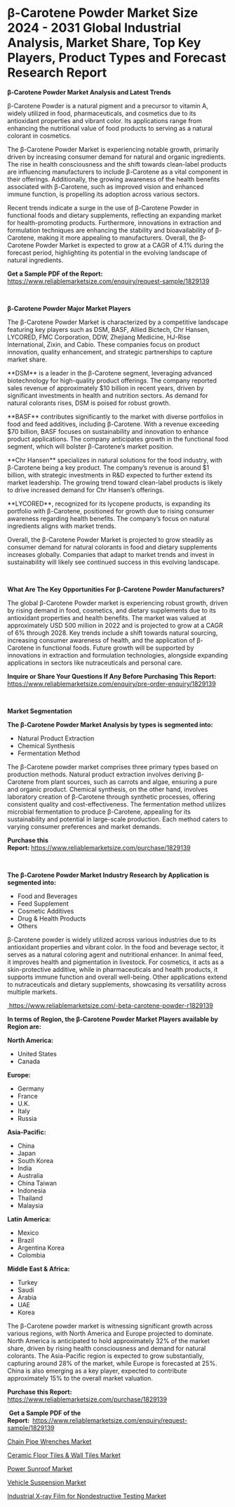 <p><h1>β-Carotene Powder Market Size 2024 - 2031 Global Industrial Analysis, Market Share, Top Key Players, Product Types and Forecast Research Report</h1></p><p><strong>β-Carotene Powder Market Analysis and Latest Trends</strong></p>
<p><p>β-Carotene Powder is a natural pigment and a precursor to vitamin A, widely utilized in food, pharmaceuticals, and cosmetics due to its antioxidant properties and vibrant color. Its applications range from enhancing the nutritional value of food products to serving as a natural colorant in cosmetics.</p><p>The β-Carotene Powder Market is experiencing notable growth, primarily driven by increasing consumer demand for natural and organic ingredients. The rise in health consciousness and the shift towards clean-label products are influencing manufacturers to include β-Carotene as a vital component in their offerings. Additionally, the growing awareness of the health benefits associated with β-Carotene, such as improved vision and enhanced immune function, is propelling its adoption across various sectors.</p><p>Recent trends indicate a surge in the use of β-Carotene Powder in functional foods and dietary supplements, reflecting an expanding market for health-promoting products. Furthermore, innovations in extraction and formulation techniques are enhancing the stability and bioavailability of β-Carotene, making it more appealing to manufacturers. Overall, the β-Carotene Powder Market is expected to grow at a CAGR of 4.1% during the forecast period, highlighting its potential in the evolving landscape of natural ingredients.</p></p>
<p><strong>Get a Sample PDF of the Report:&nbsp;</strong> <a href="https://www.reliablemarketsize.com/enquiry/request-sample/1829139?utm_campaign=1186&utm_medium=2&utm_source=Github&utm_content=ia&utm_term=15102024&utm_id=b-carotene-powder">https://www.reliablemarketsize.com/enquiry/request-sample/1829139</a></p>
<p>&nbsp;</p>
<p><strong>β-Carotene Powder Major Market Players</strong></p>
<p><p>The β-Carotene Powder Market is characterized by a competitive landscape featuring key players such as DSM, BASF, Allied Bictech, Chr Hansen, LYCORED, FMC Corporation, DDW, Zhejiang Medicine, HJ-Rise International, Zixin, and Cabio. These companies focus on product innovation, quality enhancement, and strategic partnerships to capture market share.</p><p>**DSM** is a leader in the β-Carotene segment, leveraging advanced biotechnology for high-quality product offerings. The company reported sales revenue of approximately $10 billion in recent years, driven by significant investments in health and nutrition sectors. As demand for natural colorants rises, DSM is poised for robust growth.</p><p>**BASF** contributes significantly to the market with diverse portfolios in food and feed additives, including β-Carotene. With a revenue exceeding $70 billion, BASF focuses on sustainability and innovation to enhance product applications. The company anticipates growth in the functional food segment, which will bolster β-Carotene’s market position.</p><p>**Chr Hansen** specializes in natural solutions for the food industry, with β-Carotene being a key product. The company’s revenue is around $1 billion, with strategic investments in R&D expected to further extend its market leadership. The growing trend toward clean-label products is likely to drive increased demand for Chr Hansen’s offerings.</p><p>**LYCORED**, recognized for its lycopene products, is expanding its portfolio with β-Carotene, positioned for growth due to rising consumer awareness regarding health benefits. The company’s focus on natural ingredients aligns with market trends.</p><p>Overall, the β-Carotene Powder Market is projected to grow steadily as consumer demand for natural colorants in food and dietary supplements increases globally. Companies that adapt to market trends and invest in sustainability will likely see continued success in this evolving landscape.</p></p>
<p>&nbsp;</p>
<p><strong>What Are The Key Opportunities For β-Carotene Powder Manufacturers?</strong></p>
<p><p>The global β-Carotene Powder market is experiencing robust growth, driven by rising demand in food, cosmetics, and dietary supplements due to its antioxidant properties and health benefits. The market was valued at approximately USD 500 million in 2022 and is projected to grow at a CAGR of 6% through 2028. Key trends include a shift towards natural sourcing, increasing consumer awareness of health, and the application of β-Carotene in functional foods. Future growth will be supported by innovations in extraction and formulation technologies, alongside expanding applications in sectors like nutraceuticals and personal care.</p></p>
<p><strong>Inquire or Share Your Questions If Any Before Purchasing This Report:</strong> <a href="https://www.reliablemarketsize.com/enquiry/pre-order-enquiry/1829139?utm_campaign=1186&utm_medium=2&utm_source=Github&utm_content=ia&utm_term=15102024&utm_id=b-carotene-powder">https://www.reliablemarketsize.com/enquiry/pre-order-enquiry/1829139</a></p>
<p>&nbsp;</p>
<p><strong>Market Segmentation</strong></p>
<p><strong>The β-Carotene Powder Market Analysis by types is segmented into:</strong></p>
<p><ul><li>Natural Product Extraction</li><li>Chemical Synthesis</li><li>Fermentation Method</li></ul></p>
<p><p>The β-Carotene powder market comprises three primary types based on production methods. Natural product extraction involves deriving β-Carotene from plant sources, such as carrots and algae, ensuring a pure and organic product. Chemical synthesis, on the other hand, involves laboratory creation of β-Carotene through synthetic processes, offering consistent quality and cost-effectiveness. The fermentation method utilizes microbial fermentation to produce β-Carotene, appealing for its sustainability and potential in large-scale production. Each method caters to varying consumer preferences and market demands.</p></p>
<p><strong>Purchase this Report:&nbsp;</strong><a href="https://www.reliablemarketsize.com/purchase/1829139?utm_campaign=1186&utm_medium=2&utm_source=Github&utm_content=ia&utm_term=15102024&utm_id=b-carotene-powder">https://www.reliablemarketsize.com/purchase/1829139</a></p>
<p>&nbsp;</p>
<p><strong>The β-Carotene Powder Market Industry Research by Application is segmented into:</strong></p>
<p><ul><li>Food and Beverages</li><li>Feed Supplement</li><li>Cosmetic Additives</li><li>Drug & Health Products</li><li>Others</li></ul></p>
<p><p>β-Carotene powder is widely utilized across various industries due to its antioxidant properties and vibrant color. In the food and beverage sector, it serves as a natural coloring agent and nutritional enhancer. In animal feed, it improves health and pigmentation in livestock. For cosmetics, it acts as a skin-protective additive, while in pharmaceuticals and health products, it supports immune function and overall well-being. Other applications extend to nutraceuticals and dietary supplements, showcasing its versatility across multiple markets.</p></p>
<p><a href="https://www.reliablemarketsize.com/-beta-carotene-powder-r1829139?utm_campaign=1186&utm_medium=2&utm_source=Github&utm_content=ia&utm_term=15102024&utm_id=b-carotene-powder">&nbsp;https://www.reliablemarketsize.com/-beta-carotene-powder-r1829139</a></p>
<p><strong>In terms of Region, the β-Carotene Powder Market Players available by Region are:</strong></p>
<p>
    <p> <strong> North America: </strong>
        <ul>
            <li>United States</li>
            <li>Canada</li>
        </ul>
        </p> 
    <p> <strong> Europe: </strong>
        <ul>
            <li>Germany</li>
            <li>France</li>
            <li>U.K.</li>
            <li>Italy</li>
            <li>Russia</li>
        </ul>
        </p> 
    <p> <strong> Asia-Pacific: </strong>
        <ul>
            <li>China</li>
            <li>Japan</li>
            <li>South Korea</li>
            <li>India</li>
            <li>Australia</li>
            <li>China Taiwan</li>
            <li>Indonesia</li>
            <li>Thailand</li>
            <li>Malaysia</li>
        </ul>
        </p> 
    <p> <strong> Latin America: </strong>
        <ul>
            <li>Mexico</li>
            <li>Brazil</li>
            <li>Argentina Korea</li>
            <li>Colombia</li>
        </ul>
        </p> 
    <p> <strong> Middle East & Africa: </strong>
        <ul>
            <li>Turkey</li>
            <li>Saudi</li>
            <li>Arabia</li>
            <li>UAE</li>
            <li>Korea</li>
        </ul>
    </p>
    </p>
<p><p>The β-Carotene powder market is witnessing significant growth across various regions, with North America and Europe projected to dominate. North America is anticipated to hold approximately 32% of the market share, driven by rising health consciousness and demand for natural colorants. The Asia-Pacific region is expected to grow substantially, capturing around 28% of the market, while Europe is forecasted at 25%. China is also emerging as a key player, expected to contribute approximately 15% to the overall market valuation.</p></p>
<p><strong>Purchase this Report: </strong><a href="https://www.reliablemarketsize.com/purchase/1829139?utm_campaign=1186&utm_medium=2&utm_source=Github&utm_content=ia&utm_term=15102024&utm_id=b-carotene-powder">https://www.reliablemarketsize.com/purchase/1829139</a></p>
<p>&nbsp;<strong>Get a Sample PDF of the Report:&nbsp;&nbsp;</strong><a href="https://www.reliablemarketsize.com/enquiry/request-sample/1829139?utm_campaign=1186&utm_medium=2&utm_source=Github&utm_content=ia&utm_term=15102024&utm_id=b-carotene-powder">https://www.reliablemarketsize.com/enquiry/request-sample/1829139</a></p>
<p><strong></strong></p>
<p><p><a href="https://issuu.com/reportprime-2/docs/chain-pipe-wrenches-market-size-203_208693b58860a4?utm_campaign=1186&utm_medium=2&utm_source=Github&utm_content=ia&utm_term=15102024&utm_id=b-carotene-powder">Chain Pipe Wrenches Market</a></p><p><a href="https://github.com/siennagx1ahafter/Market-Research-Report-List-1/blob/main/ceramic-floor-tiles-wall-tiles-market.md?utm_campaign=1186&utm_medium=2&utm_source=Github&utm_content=ia&utm_term=15102024&utm_id=b-carotene-powder">Ceramic Floor Tiles & Wall Tiles Market</a></p><p><a href="https://www.linkedin.com/pulse/global-power-sunroof-market-focus-product-type-in-built-sunroofspoilertilt-aywyf?utm_campaign=1186&utm_medium=2&utm_source=Github&utm_content=ia&utm_term=15102024&utm_id=b-carotene-powder">Power Sunroof Market</a></p><p><a href="https://www.linkedin.com/pulse/vehicle-suspension-momentum-charting-114-cagr-path-2024-2031-kmwdf?utm_campaign=1186&utm_medium=2&utm_source=Github&utm_content=ia&utm_term=15102024&utm_id=b-carotene-powder">Vehicle Suspension Market</a></p><p><a href="https://github.com/cairotmbrowne3cq/Market-Research-Report-List-1/blob/main/industrial-x-ray-film-for-nondestructive-testing-market.md?utm_campaign=1186&utm_medium=2&utm_source=Github&utm_content=ia&utm_term=15102024&utm_id=b-carotene-powder">Industrial X-ray Film for Nondestructive Testing Market</a></p></p>
